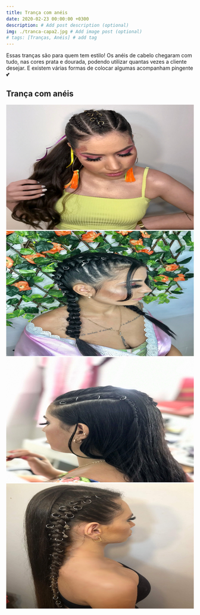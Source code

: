 ```yaml
---
title: Trança com anéis
date: 2020-02-23 00:00:00 +0300
description: # Add post description (optional)
img: ./tranca-capa2.jpg # Add image post (optional)
# tags: [Tranças, Anéis] # add tag
---
```


Essas tranças são para quem tem estilo! Os anéis de cabelo chegaram com tudo, nas cores prata e dourada, podendo utilizar quantas vezes a cliente desejar. E existem várias formas de colocar algumas acompanham pingente 💕

## Trança com anéis

![Trança com anéis](./tranca1-post2.jpg)
![Trança com anéis](./tranca2-post2.jpg)
![Trança com anéis](./tranca3-post22.jpg)
![Trança com anéis](./tranca4-post2.jpg)
